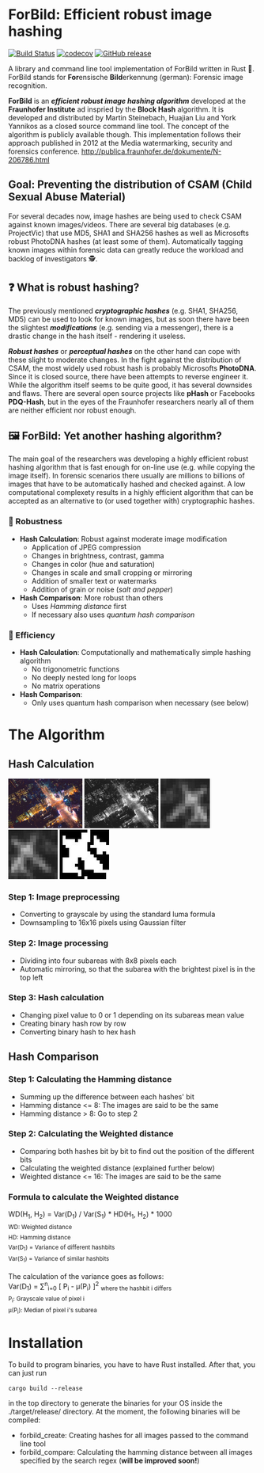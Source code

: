 # ForBild: Efficient robust image hashing
[![Build Status](https://app.travis-ci.com/TwoWaySix/forbild-hashing.svg?branch=main)](https://app.travis-ci.com/TwoWaySix/forbild-hashing)
[![codecov](https://codecov.io/gh/TwoWaySix/forbild-hashing/branch/main/graph/badge.svg?token=2MZCDM1QPQ)](https://codecov.io/gh/TwoWaySix/forbild-hashing)
[![GitHub release](https://img.shields.io/github/release/TwoWaySix/forbild-hashing.svg)](https://GitHub.com/TwoWaySix/forbild-hashing/releases/)

A library and command line tool implementation of ForBild written in Rust :crab:. ForBild stands for **For**ensische **Bild**erkennung (german): Forensic image recognition.

**ForBild** is an ***efficient robust image hashing algorithm*** developed at the **Fraunhofer Institute** ad inspried by the **Block Hash** algorithm. It is developed and distributed by Martin Steinebach, Huajian Liu and York Yannikos as a closed source command line tool. The concept of the algorithm is publicly available though.
This implementation follows their approach published in 2012 at the Media watermarking, security and forensics conference. 
http://publica.fraunhofer.de/dokumente/N-206786.html

## Goal: Preventing the distribution of CSAM (Child Sexual Abuse Material) 
For several decades now, image hashes are being used to check CSAM against known images/videos. There are several big databases (e.g. ProjectVic) that use MD5, SHA1 and SHA256 hashes as well as Microsofts robust PhotoDNA hashes (at least some of them). Automatically tagging known images within forensic data can greatly reduce the workload and backlog of investigators :detective:.

## :question: What is robust hashing?
The previously mentioned ***cryptographic hashes*** (e.g. SHA1, SHA256, MD5) can be used to look for known images, but as soon there have been the slightest ***modifications*** (e.g. sending via a messenger), there is a drastic change in the hash itself - rendering it useless. 

***Robust hashes*** or ***perceptual hashes*** on the other hand can cope with these slight to moderate changes. In the fight against the distribution of CSAM, the most widely used robust hash is probably Microsofts **PhotoDNA**. Since it is closed source, there have been attempts to reverse engineer it. While the algorithm itself seems to be quite good, it has several downsides and flaws. There are several open source projects like **pHash** or Facebooks **PDQ-Hash**, but in the eyes of the Fraunhofer researchers nearly all of them are neither efficient nor robust enough. 

## :framed_picture:	ForBild: Yet another hashing algorithm?
The main goal of the researchers was developing a highly efficient robust hashing algorithm that is fast enough for on-line use (e.g. while copying the image itself). In forensic scenarios there usually are millions to billions of images that have to be automatically hashed and checked against. A low computational complexety results in a highly efficient algorithm that can be accepted as an alternative to (or used together with) cryptographic hashes.

### :turtle: Robustness
* **Hash Calculation**: Robust against moderate image modification
  * Application of JPEG compression
  * Changes in brightness, contrast, gamma
  * Changes in color (hue and saturation)
  * Changes in scale and small cropping or mirroring 
  * Addition of smaller text or watermarks
  * Addition of grain or noise (*salt and pepper*)
* **Hash Comparison**: More robust than others 
  * Uses *Hamming distance* first
  * If necessary also uses *quantum hash comparison* 

### :racehorse: Efficiency
* **Hash Calculation**: Computationally and mathematically simple hashing algorithm 
  * No trigonometric functions
  * No deeply nested long for loops
  * No matrix operations
* **Hash Comparison**:
  * Only uses quantum hash comparison when necessary (see below) 

# The Algorithm

## Hash Calculation

<img src="./data/original/2015_Japan_Tokyo_Traffic.jpg" style="height:100px;width:auto"> <img src="./data/original/out/01_gray.jpg" style="height:100px;width:auto"> <img src="./data/original/out/02_downsampled.jpg" style="height:100px;width:auto"> <img src="./data/original/out/03_flipped.jpg" style="height:100px;width:auto"> <img src="./data/original/out/04_binary.jpg" style="height:100px;width:auto">

### Step 1: Image preprocessing
- Converting to grayscale by using the standard luma formula
- Downsampling to 16x16 pixels using Gaussian filter

### Step 2: Image processing
- Dividing into four subareas with 8x8 pixels each
- Automatic mirroring, so that the subarea with the brightest pixel is in the top left


### Step 3: Hash calculation
- Changing pixel value to 0 or 1 depending on its subareas mean value
- Creating binary hash row by row
- Converting binary hash to hex hash

## Hash Comparison

### Step 1: Calculating the Hamming distance
- Summing up the difference between each hashes' bit
- Hamming distance <= 8: The images are said to be the same
- Hamming distance > 8: Go to step 2

### Step 2: Calculating the Weighted distance
- Comparing both hashes bit by bit to find out the position of the different bits
- Calculating the weighted distance (explained further below)
- Weighted distance <= 16: The images are said to be the same


### Formula to calculate the Weighted distance
WD(H<sub>1</sub>, H<sub>2</sub>) = Var(D<sub>1</sub>) / Var(S<sub>1</sub>) * HD(H<sub>1</sub>, H<sub>2</sub>) * 1000 <br>
<sub>
WD: Weighted distance<br>
HD: Hamming distance<br>
Var(D<sub>1</sub>) = Variance of different hashbits<br>
Var(S<sub>1</sub>) = Variance of similar hashbits<br>
</sub><br>
The calculation of the variance goes as follows:<br>
Var(D<sub>1</sub>) = &sum;<sup>n</sup><sub>i=0</sub> [ P<sub>i</sub> - µ(P<sub>i</sub>) ]<sup>2</sup> <sub>where the hashbit i differs</sub><br>
<sub>
P<sub>i</sub>: Grayscale value of pixel i <br>
µ(P<sub>i</sub>): Median of pixel i's subarea
</sub>


# Installation
To build to program binaries, you have to have Rust installed. After that, you can just run

    cargo build --release
    
in the top directory to generate the binaries for your OS inside the ./target/release/ directory.
At the moment, the following binaries will be compiled:
- forbild_create: Creating hashes for all images passed to the command line tool
- forbild_compare: Calculating the hamming distance between all images specified by the search regex (**will be improved soon!**)

